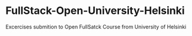 # FullStack-Open-University-Helsinki
Excercises submition to Open FullSatck Course from University of Helsinki
